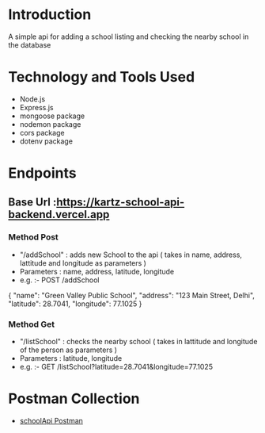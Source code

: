 # Introduction
A simple api for adding a school listing and checking the nearby school in the database

# Technology and Tools Used
- Node.js
- Express.js
- mongoose package
- nodemon package
- cors package
- dotenv package

# Endpoints

## Base Url :https://kartz-school-api-backend.vercel.app
### Method Post
- "/addSchool" : adds new School to the api ( takes in name, address, lattitude and longitude  as parameters )
- Parameters : name, address, latitude, longitude
- e.g. :-
  POST /addSchool
  
{
  "name": "Green Valley Public School",
  "address": "123 Main Street, Delhi",
  "latitude": 28.7041,
  "longitude": 77.1025
}

### Method Get

- "/listSchool" : checks the nearby school ( takes in lattitude and longitude of the person as parameters )
-  Parameters : latitude, longitude 
- e.g. :-
  GET /listSchool?latitude=28.7041&longitude=77.1025


# Postman Collection 
- [schoolApi Postman ](https://decten-kartz-4649904.postman.co/workspace/Kartikey's-Workspace~39d72905-4c2e-4cd6-83cf-c6ba612ef2f0/collection/47475217-a6fcdaf1-b512-42a1-a2a9-4f390e695ab7?action=share&source=copy-link&creator=47475217)
